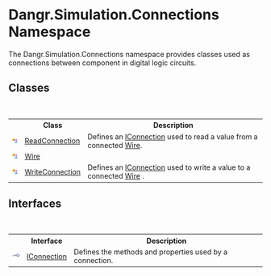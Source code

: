 # Dangr.Simulation.Connections Namespace
 

The Dangr.Simulation.Connections namespace provides classes used as connections between component in digital logic circuits.


## Classes
&nbsp;<table><tr><th></th><th>Class</th><th>Description</th></tr><tr><td>![Public class](media/pubclass.gif "Public class")</td><td><a href="T_Dangr_Simulation_Connections_ReadConnection">ReadConnection</a></td><td>
Defines an <a href="T_Dangr_Simulation_Connections_IConnection">IConnection</a> used to read a value from a connected <a href="T_Dangr_Simulation_Connections_Wire">Wire</a>.</td></tr><tr><td>![Public class](media/pubclass.gif "Public class")</td><td><a href="T_Dangr_Simulation_Connections_Wire">Wire</a></td><td /></tr><tr><td>![Public class](media/pubclass.gif "Public class")</td><td><a href="T_Dangr_Simulation_Connections_WriteConnection">WriteConnection</a></td><td>
Defines an <a href="T_Dangr_Simulation_Connections_IConnection">IConnection</a> used to write a value to a connected <a href="T_Dangr_Simulation_Connections_Wire">Wire</a> .</td></tr></table>

## Interfaces
&nbsp;<table><tr><th></th><th>Interface</th><th>Description</th></tr><tr><td>![Public interface](media/pubinterface.gif "Public interface")</td><td><a href="T_Dangr_Simulation_Connections_IConnection">IConnection</a></td><td>
Defines the methods and properties used by a connection.</td></tr></table>&nbsp;
